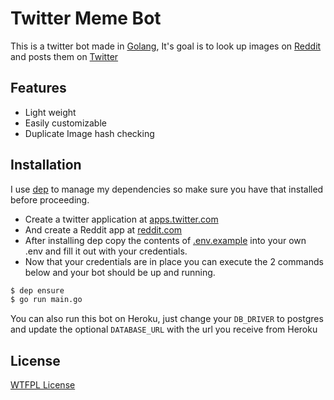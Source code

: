 # Twitter Meme Bot

This is a twitter bot made in [Golang](https://golang.org), It's goal is to look up images on [Reddit](https://reddit.com) and posts them on [Twitter](https://twitter.com)

## Features

- Light weight
- Easily customizable
- Duplicate Image hash checking

## Installation

I use [dep](https://github.com/golang/dep) to manage my dependencies so make sure you have that installed before proceeding.

- Create a twitter application at [apps.twitter.com](https://apps.twitter.com/app/new)
- And create a Reddit app at [reddit.com](https://www.reddit.com/prefs/apps)
- After installing dep copy the contents of [.env.example](.env.example) into your own .env and fill it out with your credentials.
- Now that your credentials are in place you can execute the 2 commands below and your bot should be up and running.
```sh
$ dep ensure
$ go run main.go
```

You can also run this bot on Heroku, just change your `DB_DRIVER` to postgres and update the optional `DATABASE_URL` with the url you receive from Heroku

## License
[WTFPL License](LICENSE)

